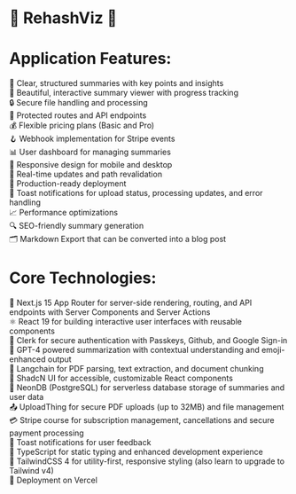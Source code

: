 # 📄 RehashViz 📄

# Application Features: <br/>

📝 Clear, structured summaries with key points and insights <br/>
🎨 Beautiful, interactive summary viewer with progress tracking <br/>
🔒 Secure file handling and processing <br/>
🔐 Protected routes and API endpoints <br/>
💰 Flexible pricing plans (Basic and Pro)  <br/>
🪝 Webhook implementation for Stripe events <br/>
📊 User dashboard for managing summaries <br/>
📱 Responsive design for mobile and desktop <br/>
🔄 Real-time updates and path revalidation <br/>
🚀 Production-ready deployment <br/>
🔔 Toast notifications for upload status, processing updates, and error handling <br/>
📈 Performance optimizations <br/>
🔍 SEO-friendly summary generation <br/>
🗂️ Markdown Export that can be converted into a blog post <br/>


 # Core Technologies: <br/>

🚀 Next.js 15 App Router for server-side rendering, routing, and API endpoints with Server Components and Server Actions <br/>
⚛️ React 19 for building interactive user interfaces with reusable components <br/>
🔑 Clerk for secure authentication with Passkeys, Github, and Google Sign-in <br/>
🤖 GPT-4 powered summarization with contextual understanding and emoji-enhanced output <br/>
🧠 Langchain for PDF parsing, text extraction, and document chunking <br/>
🎨 ShadcN UI for accessible, customizable React components <br/>
💾 NeonDB (PostgreSQL) for serverless database storage of summaries and user data <br/>
📤 UploadThing for secure PDF uploads (up to 32MB) and file management <br/>
💳 Stripe course for subscription management, cancellations and secure payment processing <br/>
🔔 Toast notifications for user feedback <br/>
📜 TypeScript for static typing and enhanced development experience <br/>
💅 TailwindCSS 4 for utility-first, responsive styling (also learn to upgrade to Tailwind v4) <br/>
🚀 Deployment on Vercel <br/>